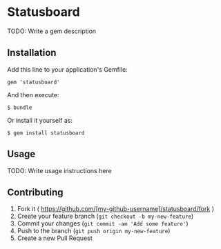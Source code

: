 # Statusboard

TODO: Write a gem description

## Installation

Add this line to your application's Gemfile:

    gem 'statusboard'

And then execute:

    $ bundle

Or install it yourself as:

    $ gem install statusboard

## Usage

TODO: Write usage instructions here

## Contributing

1. Fork it ( https://github.com/[my-github-username]/statusboard/fork )
2. Create your feature branch (`git checkout -b my-new-feature`)
3. Commit your changes (`git commit -am 'Add some feature'`)
4. Push to the branch (`git push origin my-new-feature`)
5. Create a new Pull Request

